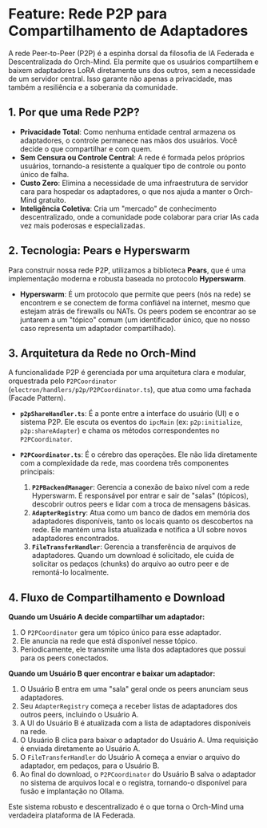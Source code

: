 # Feature: Rede P2P para Compartilhamento de Adaptadores

A rede Peer-to-Peer (P2P) é a espinha dorsal da filosofia de IA Federada e Descentralizada do Orch-Mind. Ela permite que os usuários compartilhem e baixem adaptadores LoRA diretamente uns dos outros, sem a necessidade de um servidor central. Isso garante não apenas a privacidade, mas também a resiliência e a soberania da comunidade.

## 1. Por que uma Rede P2P?

-   **Privacidade Total**: Como nenhuma entidade central armazena os adaptadores, o controle permanece nas mãos dos usuários. Você decide o que compartilhar e com quem.
-   **Sem Censura ou Controle Central**: A rede é formada pelos próprios usuários, tornando-a resistente a qualquer tipo de controle ou ponto único de falha.
-   **Custo Zero**: Elimina a necessidade de uma infraestrutura de servidor cara para hospedar os adaptadores, o que nos ajuda a manter o Orch-Mind gratuito.
-   **Inteligência Coletiva**: Cria um "mercado" de conhecimento descentralizado, onde a comunidade pode colaborar para criar IAs cada vez mais poderosas e especializadas.

## 2. Tecnologia: Pears e Hyperswarm

Para construir nossa rede P2P, utilizamos a biblioteca **Pears**, que é uma implementação moderna e robusta baseada no protocolo **Hyperswarm**. 

-   **Hyperswarm**: É um protocolo que permite que peers (nós na rede) se encontrem e se conectem de forma confiável na internet, mesmo que estejam atrás de firewalls ou NATs. Os peers podem se encontrar ao se juntarem a um "tópico" comum (um identificador único, que no nosso caso representa um adaptador compartilhado).

## 3. Arquitetura da Rede no Orch-Mind

A funcionalidade P2P é gerenciada por uma arquitetura clara e modular, orquestrada pelo `P2PCoordinator` (`electron/handlers/p2p/P2PCoordinator.ts`), que atua como uma fachada (Facade Pattern).

-   **`p2pShareHandler.ts`**: É a ponte entre a interface do usuário (UI) e o sistema P2P. Ele escuta os eventos do `ipcMain` (ex: `p2p:initialize`, `p2p:shareAdapter`) e chama os métodos correspondentes no `P2PCoordinator`.

-   **`P2PCoordinator.ts`**: É o cérebro das operações. Ele não lida diretamente com a complexidade da rede, mas coordena três componentes principais:
    1.  **`P2PBackendManager`**: Gerencia a conexão de baixo nível com a rede Hyperswarm. É responsável por entrar e sair de "salas" (tópicos), descobrir outros peers e lidar com a troca de mensagens básicas.
    2.  **`AdapterRegistry`**: Atua como um banco de dados em memória dos adaptadores disponíveis, tanto os locais quanto os descobertos na rede. Ele mantém uma lista atualizada e notifica a UI sobre novos adaptadores encontrados.
    3.  **`FileTransferHandler`**: Gerencia a transferência de arquivos de adaptadores. Quando um download é solicitado, ele cuida de solicitar os pedaços (chunks) do arquivo ao outro peer e de remontá-lo localmente.

## 4. Fluxo de Compartilhamento e Download

**Quando um Usuário A decide compartilhar um adaptador:**

1.  O `P2PCoordinator` gera um tópico único para esse adaptador.
2.  Ele anuncia na rede que está disponível nesse tópico.
3.  Periodicamente, ele transmite uma lista dos adaptadores que possui para os peers conectados.

**Quando um Usuário B quer encontrar e baixar um adaptador:**

1.  O Usuário B entra em uma "sala" geral onde os peers anunciam seus adaptadores.
2.  Seu `AdapterRegistry` começa a receber listas de adaptadores dos outros peers, incluindo o Usuário A.
3.  A UI do Usuário B é atualizada com a lista de adaptadores disponíveis na rede.
4.  O Usuário B clica para baixar o adaptador do Usuário A. Uma requisição é enviada diretamente ao Usuário A.
5.  O `FileTransferHandler` do Usuário A começa a enviar o arquivo do adaptador, em pedaços, para o Usuário B.
6.  Ao final do download, o `P2PCoordinator` do Usuário B salva o adaptador no sistema de arquivos local e o registra, tornando-o disponível para fusão e implantação no Ollama.

Este sistema robusto e descentralizado é o que torna o Orch-Mind uma verdadeira plataforma de IA Federada.
